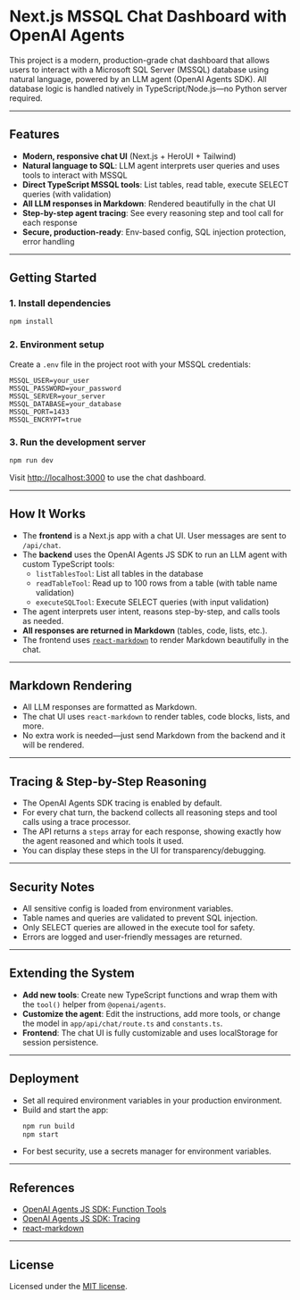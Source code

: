 # Next.js MSSQL Chat Dashboard with OpenAI Agents

This project is a modern, production-grade chat dashboard that allows users to interact with a Microsoft SQL Server (MSSQL) database using natural language, powered by an LLM agent (OpenAI Agents SDK). All database logic is handled natively in TypeScript/Node.js—no Python server required.

---

## Features

- **Modern, responsive chat UI** (Next.js + HeroUI + Tailwind)
- **Natural language to SQL**: LLM agent interprets user queries and uses tools to interact with MSSQL
- **Direct TypeScript MSSQL tools**: List tables, read table, execute SELECT queries (with validation)
- **All LLM responses in Markdown**: Rendered beautifully in the chat UI
- **Step-by-step agent tracing**: See every reasoning step and tool call for each response
- **Secure, production-ready**: Env-based config, SQL injection protection, error handling

---

## Getting Started

### 1. Install dependencies

```bash
npm install
```

### 2. Environment setup

Create a `.env` file in the project root with your MSSQL credentials:

```
MSSQL_USER=your_user
MSSQL_PASSWORD=your_password
MSSQL_SERVER=your_server
MSSQL_DATABASE=your_database
MSSQL_PORT=1433
MSSQL_ENCRYPT=true
```

### 3. Run the development server

```bash
npm run dev
```

Visit [http://localhost:3000](http://localhost:3000) to use the chat dashboard.

---

## How It Works

- The **frontend** is a Next.js app with a chat UI. User messages are sent to `/api/chat`.
- The **backend** uses the OpenAI Agents JS SDK to run an LLM agent with custom TypeScript tools:
  - `listTablesTool`: List all tables in the database
  - `readTableTool`: Read up to 100 rows from a table (with table name validation)
  - `executeSQLTool`: Execute SELECT queries (with input validation)
- The agent interprets user intent, reasons step-by-step, and calls tools as needed.
- **All responses are returned in Markdown** (tables, code, lists, etc.).
- The frontend uses [`react-markdown`](https://github.com/remarkjs/react-markdown) to render Markdown beautifully in the chat.

---

## Markdown Rendering

- All LLM responses are formatted as Markdown.
- The chat UI uses `react-markdown` to render tables, code blocks, lists, and more.
- No extra work is needed—just send Markdown from the backend and it will be rendered.

---

## Tracing & Step-by-Step Reasoning

- The OpenAI Agents SDK tracing is enabled by default.
- For every chat turn, the backend collects all reasoning steps and tool calls using a trace processor.
- The API returns a `steps` array for each response, showing exactly how the agent reasoned and which tools it used.
- You can display these steps in the UI for transparency/debugging.

---

## Security Notes

- All sensitive config is loaded from environment variables.
- Table names and queries are validated to prevent SQL injection.
- Only SELECT queries are allowed in the execute tool for safety.
- Errors are logged and user-friendly messages are returned.

---

## Extending the System

- **Add new tools**: Create new TypeScript functions and wrap them with the `tool()` helper from `@openai/agents`.
- **Customize the agent**: Edit the instructions, add more tools, or change the model in `app/api/chat/route.ts` and `constants.ts`.
- **Frontend**: The chat UI is fully customizable and uses localStorage for session persistence.

---

## Deployment

- Set all required environment variables in your production environment.
- Build and start the app:
  ```bash
  npm run build
  npm start
  ```
- For best security, use a secrets manager for environment variables.

---

## References

- [OpenAI Agents JS SDK: Function Tools](https://openai.github.io/openai-agents-js/guides/tools/#2-function-tools)
- [OpenAI Agents JS SDK: Tracing](https://openai.github.io/openai-agents-js/guides/tracing/)
- [react-markdown](https://github.com/remarkjs/react-markdown)

---

## License

Licensed under the [MIT license](https://github.com/heroui-inc/heroui/next-app-template/blob/main/LICENSE).
